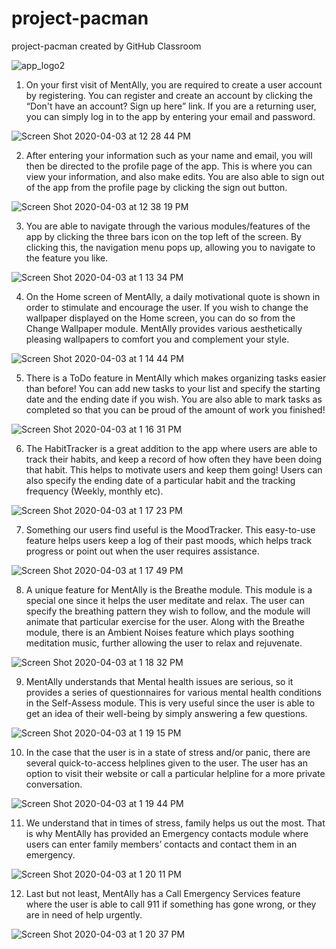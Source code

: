 # project-pacman
project-pacman created by GitHub Classroom

![app_logo2](https://user-images.githubusercontent.com/48563822/78383431-5dfb6980-75a6-11ea-8b05-09efbeea63ff.png)

1. On your first visit of MentAlly, you are required to create a user account by registering. You can register and create an account by clicking the “Don't have an account? Sign up here” link. If you are a returning user, you can simply log in to the app by entering your email and password.

![Screen Shot 2020-04-03 at 12 28 44 PM](https://user-images.githubusercontent.com/48563822/78383626-b16db780-75a6-11ea-8f61-20e044eeb230.png)

2. After entering your information such as your name and email, you will then be directed to the profile page of the app. This is where you can view your information, and also make edits. You are also able to sign out of the app from the profile page by clicking the sign out button. 

![Screen Shot 2020-04-03 at 12 38 19 PM](https://user-images.githubusercontent.com/48563822/78384347-04943a00-75a8-11ea-9f3b-a8eec936b270.png)

3. You are able to navigate through the various modules/features of the app by clicking the three bars icon on the top left of the screen. By clicking this, the navigation menu pops up, allowing you to navigate to the feature you like. 

![Screen Shot 2020-04-03 at 1 13 34 PM](https://user-images.githubusercontent.com/48563822/78387210-ef6dda00-75ac-11ea-8888-f041785801a4.png)


4. On the Home screen of MentAlly, a daily motivational quote is shown in order to stimulate and encourage the user. If you wish to change the wallpaper displayed on the Home screen, you can do so from the Change Wallpaper module. MentAlly provides various aesthetically pleasing wallpapers to comfort you and complement your style.

![Screen Shot 2020-04-03 at 1 14 44 PM](https://user-images.githubusercontent.com/48563822/78387297-17f5d400-75ad-11ea-9ea8-e3c7a801fe47.png)

5. There is a ToDo feature in MentAlly which makes organizing tasks easier than before! You can add new tasks to your list and specify the starting date and the ending date if you wish. You are also able to mark tasks as completed so that you can be proud of the amount of work you finished! 

![Screen Shot 2020-04-03 at 1 16 31 PM](https://user-images.githubusercontent.com/48563822/78387441-568b8e80-75ad-11ea-8bc1-0fbc712446ac.png)

6. The HabitTracker is a great addition to the app where users are able to track their habits, and keep a record of how often they have been doing that habit. This helps to motivate users and keep them going! Users can also specify the ending date of a particular habit and the tracking frequency (Weekly, monthly etc).

![Screen Shot 2020-04-03 at 1 17 23 PM](https://user-images.githubusercontent.com/48563822/78387503-76bb4d80-75ad-11ea-834e-286943df7d04.png)

7. Something our users find useful is the MoodTracker. This easy-to-use feature helps users keep a log of their past moods, which helps track progress or point out when the user requires assistance. 

![Screen Shot 2020-04-03 at 1 17 49 PM](https://user-images.githubusercontent.com/48563822/78387539-863a9680-75ad-11ea-88db-275e72413622.png)

8. A unique feature for MentAlly is the Breathe module. This module is a special one since it helps the user meditate and relax. The user can specify the breathing pattern they wish to follow, and the module will animate that particular exercise for the user. Along with the Breathe module, there is an Ambient Noises feature which plays soothing meditation music, further allowing the user to relax and rejuvenate. 

![Screen Shot 2020-04-03 at 1 18 32 PM](https://user-images.githubusercontent.com/48563822/78387598-9eaab100-75ad-11ea-9719-f8ea159b9efb.png)

9. MentAlly understands that Mental health issues are serious, so it provides a series of questionnaires for various mental health conditions in the Self-Assess module. This is very useful since the user is able to get an idea of their well-being by simply answering a few questions. 

![Screen Shot 2020-04-03 at 1 19 15 PM](https://user-images.githubusercontent.com/48563822/78387662-b8e48f00-75ad-11ea-9d10-d8a3f2821941.png)

10. In the case that the user is in a state of stress and/or panic, there are several quick-to-access helplines given to the user. The user has an option to visit their website or call a particular helpline for a more private conversation.

![Screen Shot 2020-04-03 at 1 19 44 PM](https://user-images.githubusercontent.com/48563822/78387706-cac63200-75ad-11ea-939d-3a68c0929fb5.png)

11. We understand that in times of stress, family helps us out the most. That is why MentAlly has provided an Emergency contacts module where users can enter family members’ contacts and contact them in an emergency.

![Screen Shot 2020-04-03 at 1 20 11 PM](https://user-images.githubusercontent.com/48563822/78387755-dade1180-75ad-11ea-80b2-dc6c53c341a1.png)

12. Last but not least, MentAlly has a Call Emergency Services feature where the user is able to call 911 if something has gone wrong, or they are in need of help urgently.

![Screen Shot 2020-04-03 at 1 20 37 PM](https://user-images.githubusercontent.com/48563822/78387801-ea5d5a80-75ad-11ea-9b8e-3cd2c23ec9a4.png)

